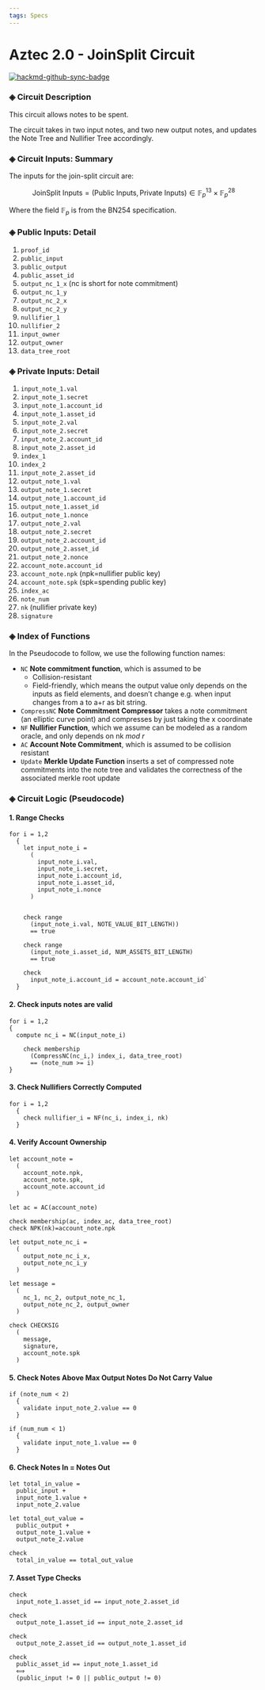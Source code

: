 ```yaml
---
tags: Specs
---
```





# Aztec 2.0 -  JoinSplit Circuit

[![hackmd-github-sync-badge](https://hackmd.io/zwjbbtxkTKm00nAOvAJY-w/badge)](https://hackmd.io/zwjbbtxkTKm00nAOvAJY-w)

### ◈ Circuit Description

This circuit allows notes to be spent.

The circuit takes in two input notes, and two new output notes, and updates the Note Tree and Nullifier Tree accordingly.

### ◈ Circuit Inputs: Summary

The inputs for the join-split circuit are:

$$ \text{JoinSplit Inputs} = (\text{Public Inputs}, \text{Private Inputs}) \in \mathbb{F}_p^{13} \times \mathbb{F}_p^{28}$$

Where the field $\mathbb{F}_p$ is from the BN254 specification.

### ◈ Public Inputs: Detail

1. `proof_id`
2. `public_input`
3. `public_output`
4. `public_asset_id`
5. `output_nc_1_x`  (nc is short for note commitment)
6. `output_nc_1_y`
7. `output_nc_2_x`
8. `output_nc_2_y`
9. `nullifier_1`
10. `nullifier_2`
11. `input_owner`
12. `output_owner`
13. `data_tree_root`

### ◈ Private Inputs: Detail 

1. `input_note_1.val`
2. `input_note_1.secret`
3. `input_note_1.account_id`
4. `input_note_1.asset_id`
5. `input_note_2.val`
6. `input_note_2.secret`
7. `input_note_2.account_id`
8. `input_note_2.asset_id`
9. `index_1`
10. `index_2`
11. `input_note_2.asset_id`
12. `output_note_1.val`
13. `output_note_1.secret`
14. `output_note_1.account_id`
15. `output_note_1.asset_id`
16. `output_note_1.nonce`
17. `output_note_2.val`
18. `output_note_2.secret`
19. `output_note_2.account_id`
20. `output_note_2.asset_id`
21. `output_note_2.nonce`
22.  `account_note.account_id`
23.  `account_note.npk` (npk=nullifier public key)
24.  `account_note.spk` (spk=spending public key)
25.  `index_ac`
26.  `note_num`
27.  `nk` (nullifier private key)
28.  `signature`

### ◈ Index of Functions

In the Pseudocode to follow, we use the following function names:

+ `NC` **Note commitment function**, which is assumed to be
    + Collision-resistant
    + Field-friendly, which means the output value only depends on the inputs as field elements, and doesn’t change e.g. when input changes from a to a+r as bit string.
+ `CompressNC` **Note Commitment Compressor** takes a note commitment (an elliptic curve point) and compresses by just taking the x coordinate
+ `NF` **Nullifier Function**, which we assume can be modeled as a random oracle, and only depends on $\text{nk } mod \text{ } r$
+ `AC` **Account Note Commitment**, which is assumed to be collision resistant
+ `Update` **Merkle Update Function** inserts a set of compressed note commitments into the note tree and validates the correctness of the associated merkle root update

### ◈ Circuit Logic (Pseudocode)

#### 1. Range Checks

```
for i = 1,2
  {
    let input_note_i =
      (
        input_note_i.val,
        input_note_i.secret,
        input_note_i.account_id,
        input_note_i.asset_id,
        input_note_i.nonce
      )
      
      
    check range
      (input_note_i.val, NOTE_VALUE_BIT_LENGTH))
      == true
      
    check range
      (input_note_i.asset_id, NUM_ASSETS_BIT_LENGTH)
      == true
      
    check
      input_note_i.account_id = account_note.account_id`
  }  
``` 

#### 2. Check inputs notes are valid

```
for i = 1,2
{
  compute nc_i = NC(input_note_i)
    
    check membership
      (CompressNC(nc_i,) index_i, data_tree_root)
      == (note_num >= i)
}
```  

#### 3. Check Nullifiers Correctly Computed

```
for i = 1,2
  {
    check nullifier_i = NF(nc_i, index_i, nk)
  }
``` 
#### 4. Verify Account Ownership

```
let account_note =
  (
    account_note.npk,
    account_note.spk,
    account_note.account_id
  )
  
let ac = AC(account_note)

check membership(ac, index_ac, data_tree_root)
check NPK(nk)=account_note.npk

let output_note_nc_i = 
  (
    output_note_nc_i_x,
    output_note_nc_i_y
  )

let message =
  (
    nc_1, nc_2, output_note_nc_1,
    output_note_nc_2, output_owner
  )

check CHECKSIG
  (
    message,
    signature,
    account_note.spk
  )
``` 
#### 5. Check Notes Above Max Output Notes Do Not Carry Value

```
if (note_num < 2) 
  { 
    validate input_note_2.value == 0
  }
  
if (num_num < 1)
  {
    validate input_note_1.value == 0
  }
``` 
#### 6. Check Notes In = Notes Out

```
let total_in_value =
  public_input +
  input_note_1.value +
  input_note_2.value
  
let total_out_value =
  public_output +
  output_note_1.value +
  output_note_2.value

check
  total_in_value == total_out_value
``` 
#### 7. Asset Type Checks

```
check
  input_note_1.asset_id == input_note_2.asset_id
  
check
  output_note_1.asset_id == input_note_2.asset_id
  
check
  output_note_2.asset_id == output_note_1.asset_id
  
check
  public_asset_id == input_note_1.asset_id
  ⟺
  (public_input != 0 || public_output != 0)
```
